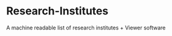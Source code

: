 Research-Institutes
===================

A machine readable list of research institutes + Viewer software